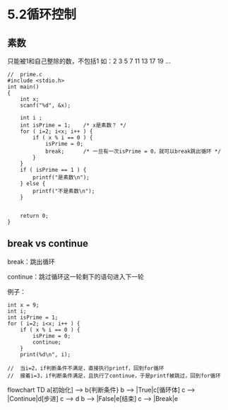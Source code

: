 # 5.2循环控制

## 素数

只能被1和自己整除的数，不包括1
如：2 3 5 7 11 13 17 19 ...

```
//	prime.c
#include <stdio.h>
int main()
{
	int x;
	scanf("%d", &x);

	int i ;
	int isPrime = 1;	/* x是素数？ */
	for ( i=2; i<x; i++ ) {
		if ( x % i == 0 ) {
			isPrime = 0;
			break;		/* 一旦有一次isPrime = 0，就可以break跳出循环 */
		}
	}
	if ( isPrime == 1 ) {
		printf("是素数\n");
	} else {
		printf("不是素数\n");
	}


	return 0;
}
```

## break vs continue

break：跳出循环

continue：跳过循环这一轮剩下的语句进入下一轮

例子：

```
int x = 9;
int i;
int isPrime = 1;
for ( i=2; i<x; i++ ) {
	if ( x % i == 0 ) {
		isPrime = 0;
		continue;
	}
	print(%d\n", i);

//	当i=2，if判断条件不满足，直接执行printf，回到for循环
//	接着i=3，if判断条件满足，且执行了continue，于是printf被跳过，回到for循环

```


flowchart TD
	a[初始化] --> b{判断条件}
	b --> |True|c[循环体]
	c --> |Continue|d[步进]
	c --> d
	b --> |False|e[结束]
	c --> |Break|e

